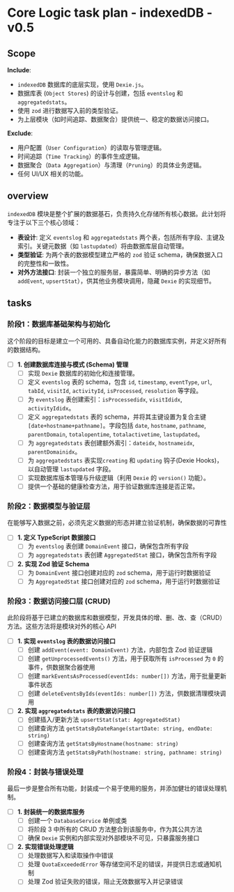 # Core Logic task plan - indexedDB - v0.5

## Scope
**Include**:
*   `indexedDB` 数据库的底层实现，使用 `Dexie.js`。
*   数据库表 (`Object Stores`) 的设计与创建，包括 `eventslog` 和 `aggregatedstats`。
*   使用 `zod` 进行数据写入前的类型验证。
*   为上层模块（如时间追踪、数据聚合）提供统一、稳定的数据访问接口。

**Exclude**:
*   用户配置（`User Configuration`）的读取与管理逻辑。
*   时间追踪（`Time Tracking`）的事件生成逻辑。
*   数据聚合（`Data Aggregation`）与清理（`Pruning`）的具体业务逻辑。
*   任何 UI/UX 相关的功能。

## overview

`indexedDB` 模块是整个扩展的数据基石，负责持久化存储所有核心数据。此计划将专注于以下三个核心领域：
*   **表设计**: 定义 `eventslog` 和 `aggregatedstats` 两个表，包括所有字段、主键及索引。关键元数据（如 `lastupdated`）将由数据库层自动管理。
*   **类型验证**: 为两个表的数据模型建立严格的 `zod` 验证 schema，确保数据入口的完整性和一致性。
*   **对外方法接口**: 封装一个独立的服务层，暴露简单、明确的异步方法（如 `addEvent`, `upsertStat`），供其他业务模块调用，隐藏 `Dexie` 的实现细节。

## tasks

### 阶段1：数据库基础架构与初始化
这个阶段的目标是建立一个可用的、具备自动化能力的数据库实例，并定义好所有的数据结构。

- [ ] **1. 创建数据库连接与模式 (Schema) 管理**
  - [ ] 实现 `Dexie` 数据库的初始化和连接管理。
  - [ ] 定义 `eventslog` 表的 schema，包含 `id`, `timestamp`, `eventType`, `url`, `tabId`, `visitId`, `activityId`, `isProcessed`, `resolution` 等字段。
  - [ ] 为 `eventslog` 表创建索引：`isProcessedidx`, `visitIdidx`, `activityIdidx`。
  - [ ] 定义 `aggregatedstats` 表的 schema，并将其主键设置为复合主键 `[date+hostname+pathname]`。字段包括 `date`, `hostname`, `pathname`, `parentDomain`, `totalopentime`, `totalactivetime`, `lastupdated`。
  - [ ] 为 `aggregatedstats` 表创建额外索引：`dateidx`, `hostnameidx`, `parentDomainidx`。
  - [ ] 为 `aggregatedstats` 表实现`creating` 和 `updating` 钩子(Dexie Hooks)，以自动管理 `lastupdated` 字段。
  - [ ] 实现数据库版本管理与升级逻辑（利用 `Dexie` 的 `version()` 功能）。
  - [ ] 提供一个基础的健康检查方法，用于验证数据库连接是否正常。

### 阶段2：数据模型与验证层
在能够写入数据之前，必须先定义数据的形态并建立验证机制，确保数据的可靠性

- [ ] **1. 定义 TypeScript 数据接口**
  - [ ] 为 `eventslog` 表创建 `DomainEvent` 接口，确保包含所有字段
  - [ ] 为 `aggregatedstats` 表创建 `AggregatedStat` 接口，确保包含所有字段

- [ ] **2. 实现 Zod 验证 Schema**
  - [ ] 为 `DomainEvent` 接口创建对应的 `zod` schema，用于运行时数据验证
  - [ ] 为 `AggregatedStat` 接口创建对应的 `zod` schema，用于运行时数据验证

### 阶段3：数据访问接口层 (CRUD)
此阶段将基于已建立的数据库和数据模型，开发具体的增、删、改、查（CRUD）方法。这些方法将是模块对外的核心 API

- [ ] **1. 实现 `eventslog` 表的数据访问接口**
  - [ ] 创建 `addEvent(event: DomainEvent)` 方法，内部包含 Zod 验证逻辑
  - [ ] 创建 `getUnprocessedEvents()` 方法，用于获取所有 `isProcessed` 为 `0` 的事件，供数据聚合器使用
  - [ ] 创建 `markEventsAsProcessed(eventIds: number[])` 方法，用于批量更新事件状态
  - [ ] 创建 `deleteEventsByIds(eventIds: number[])` 方法，供数据清理模块调用

- [ ] **2. 实现 `aggregatedstats` 表的数据访问接口**
  - [ ] 创建插入/更新方法 `upsertStat(stat: AggregatedStat)`
  - [ ] 创建查询方法 `getStatsByDateRange(startDate: string, endDate: string)`
  - [ ] 创建查询方法 `getStatsByHostname(hostname: string)`
  - [ ] 创建查询方法 `getStatsByPath(hostname: string, pathname: string)`

### 阶段4：封装与错误处理
最后一步是整合所有功能，封装成一个易于使用的服务，并添加健壮的错误处理机制。

- [ ] **1. 封装统一的数据库服务**
  - [ ] 创建一个 `DatabaseService` 单例或类
  - [ ] 将阶段 3 中所有的 CRUD 方法整合到该服务中，作为其公共方法
  - [ ] 确保 `Dexie` 实例和内部实现对外部模块不可见，只暴露服务接口

- [ ] **2. 实现错误处理逻辑**
  - [ ] 处理数据写入和读取操作中错误
  - [ ] 处理 `QuotaExceededError` 等存储空间不足的错误，并提供日志或通知机制
  - [ ] 处理 Zod 验证失败的错误，阻止无效数据写入并记录错误